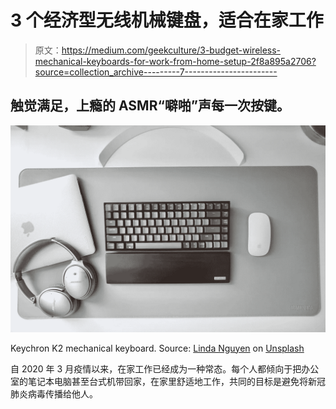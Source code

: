 # 3 个经济型无线机械键盘，适合在家工作

> 原文：<https://medium.com/geekculture/3-budget-wireless-mechanical-keyboards-for-work-from-home-setup-2f8a895a2706?source=collection_archive---------7----------------------->

## 触觉满足，上瘾的 ASMR“噼啪”声每一次按键。

![](img/8113ad7671949ce868f47345d9afd0dd.png)

Keychron K2 mechanical keyboard. Source: [Linda Nguyen](https://unsplash.com/@lindahnguyen?utm_source=unsplash&utm_medium=referral&utm_content=creditCopyText) on [Unsplash](https://unsplash.com/s/photos/keychron?utm_source=unsplash&utm_medium=referral&utm_content=creditCopyText)

自 2020 年 3 月疫情以来，在家工作已经成为一种常态。每个人都倾向于把办公室的笔记本电脑甚至台式机带回家，在家里舒适地工作，共同的目标是避免将新冠肺炎病毒传播给他人。